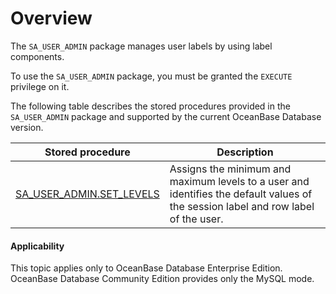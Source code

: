 Overview
=====================================

The `SA_USER_ADMIN` package manages user labels by using label components.

To use the `SA_USER_ADMIN` package, you must be granted the `EXECUTE` privilege on it.

The following table describes the stored procedures provided in the `SA_USER_ADMIN` package and supported by the current OceanBase Database version.


| **Stored procedure** | **Description** |
|-------------------------------------------------------------------------|----------------------------------|
| [SA_USER_ADMIN.SET_LEVELS](../600.sa-user-admin-user-tag-management-pack-oracle/200.sa-user-admin-set-levels-oracle.md) | Assigns the minimum and maximum levels to a user and identifies the default values of the session label and row label of the user.  |



  <main id="notice" >
    <h4>Applicability</h4>
    <p>This topic applies only to OceanBase Database Enterprise Edition. OceanBase Database Community Edition provides only the MySQL mode. </p>
  </main>
